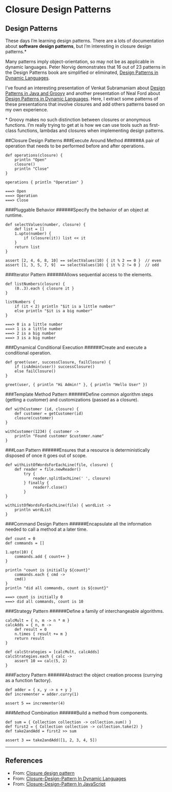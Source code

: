 # Closure Design Patterns 
## Design Patterns
These days I’m learning design patterns. There are a lots of documentation about **software design patterns**, but I’m interesting in closure design patterns.*

Many patterns imply object-orientation, so may not be as applicable in dynamic languages. Peter Norvig demonstrates that 16 out of 23 patterns in the Design Patterns book are simplified or eliminated, [Design Patterns in Dynamic Languages](http://norvig.com/design-patterns/).

I’ve found an interesting presentation of Venkat Subramaniam about [Design Patterns in Java and Groovy](http://www.agiledeveloper.com/presentations/design_patterns_in_java_and_groovy.pdf) and another presentation of Neal Ford about [Design Patterns in Dynamic Languages](http://assets.en.oreilly.com/1/event/27/_Design%20Patterns_%20in%20Dynamic%20Languages%20Presentation.pdf). Here, I extract some patterns of these presentations that involve closures and add others patterns based on my own experience.

\* Groovy makes no such distinction between closures or anonymous functions. I’m really trying to get at is how we can use tools such as first-class functions, lambdas and closures when implementing design patterns.

##Closure Design Patterns
###Execute Around Method
######A pair of operation that needs to be performed before and after operations.

    def operations(closure) {
        println "Open"
        closure()
        println "Close"
    }

    operations { println "Operation" }

    ===> Open
    ===> Operation
    ===> Close

###Pluggable Behavior
######Specify the behavior of an object at runtime.

    def selectValues(number, closure) {
        def list = []
        1.upto(number) {
            if (closure(it)) list << it
        }
        return list
    }

    assert [2, 4, 6, 8, 10] == selectValues(10) { it % 2 == 0 }  // even
    assert [1, 3, 5, 7, 9]  == selectValues(10) { it % 2 != 0 }  // odd
                                   
                                   
###Iterator Pattern
######Allows sequential access to the elements.

    def listNumbers(closure) {
        (0..3).each { closure it }
    }

    listNumbers {
        if (it < 2) println "$it is a little number"
        else println "$it is a big number"
    }

    ===> 0 is a little number
    ===> 1 is a little number
    ===> 2 is a big number
    ===> 3 is a big number
                                               
                                               
###Dynamical Conditional Execution
######Create and execute a conditional operation.

    def greet(user, successClosure, failClosure) {
        if (isAdmin(user)) successClosure()
        else failClosure()
    }

    greet(user, { println "Hi Admin!" }, { println "Hello User" })

###Template Method Pattern
######Define common algorithm steps (getting a customer) and customizations (passed as a closure).

    def withCustomer (id, closure) {
        def customer = getCustomer(id)
        closure(customer)
    }

    withCustomer(1234) { customer ->
        println "Found customer $customer.name"
    }


###Loan Pattern
######Ensures that a resource is deterministically disposed of once it goes out of scope.

    def withListOfWordsForEachLine(file, closure) {
        def reader = file.newReader()
            try {
                reader.splitEachLine(' ', closure)
            } finally {
                reader?.close()
            }
    }

    withListOfWordsForEachLine(file) { wordList ->
        println wordList
    }

###Command Design Pattern
######Encapsulate all the information needed to call a method at a later time.

    def count = 0
    def commands = []

    1.upto(10) {
        commands.add { count++ }
    }

    println "count is initially ${count}"
        commands.each { cmd ->
        cmd()
    }
    println "did all commands, count is ${count}"

    ===> count is initially 0
    ===> did all commands, count is 10


###Strategy Pattern
######Define a family of interchangeable algorithms.

    calcMult = { n, m -> n * m }
    calcAdds = { n, m ->
        def result = 0
        n.times { result += m }
        return result
    }

    def calcStrategies = [calcMult, calcAdds]
    calcStrategies.each { calc ->
        assert 10 == calc(5, 2)
    }


###Factory Pattern
######Abstract the object creation process (currying as a function factory).

    def adder = { x, y -> x + y }
    def incrementer = adder.curry(1)

    assert 5 == incrementer(4)
    
    
###Method Combination
######Build a method from components.

    def sum = { Collection collection -> collection.sum() }
    def first2 = { Collection collection -> collection.take(2) }
    def take2andAdd = first2 >> sum

    assert 3 == take2andAdd([1, 2, 3, 4, 5])

***
## **References**

* From: [Closure design pattern](http://qafoo.com/talks/12_10_ipc_closure_design_patterns.pdf)
* From: [Closure-Design-Pattern In Dynamic Languages](http://arturoherrero.com/2012/04/25/closure-design-patterns/)
* From: [Closure-Design-Pattern In JavaScript](http://qafoo.com/talks/12_10_ipc_closure_design_patterns.pdf)
